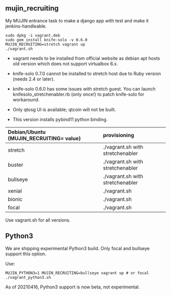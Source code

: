 ## mujin\_recruiting

My MUJIN entrance task to make a django app with test and make it jenkins-handleable.

```
sudo dpkg -i vagrant.deb
sudo gem install knife-solo -v 0.6.0
MUJIN_RECRUITING=stretch vagrant up
./vagrant.sh
```

- vagrant needs to be installed from official website as debian apt hosts old version which does not support virtualbox 6.x.
- knife-solo 0.7.0 cannot be installed to stretch host due to Ruby version (needs 2.4 or later).
- knife-solo 0.6.0 has some issues with stretch guest. You can launch knifesolo\_stretchenabler.rb (only once!) to patch knife-solo for workaround.

- Only qtosg UI is available; qtcoin will not be built.
- This version installs pybind11 python binding.

|Debian/Ubuntu (MUJIN\_RECRUITING= value)|provisioning|
|:--|:--|
|stretch|./vagrant.sh with stretchenabler|
|buster|./vagrant.sh with stretchenabler|
|bullseye|./vagrant.sh with stretchenabler|
|xenial|./vagrant.sh|
|bionic|./vagrant.sh|
|focal|./vagrant.sh|

Use vagrant.sh for all versions.

## Python3

We are shipping experimental Python3 build. Only focal and bullseye support this option.

Use:

```
MUJIN_PYTHON3=1 MUJIN_RECRUITING=bullseye vagrant up # or focal
./vagrant_python3.sh
```

As of 20210416, Python3 support is now beta, not experimental.

